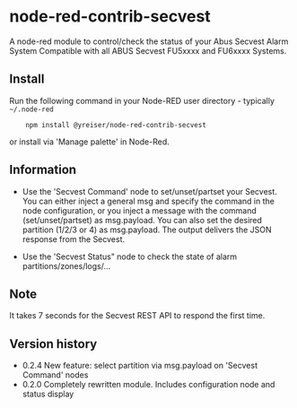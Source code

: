 # node-red-contrib-secvest

A node-red module to control/check the status of your Abus Secvest Alarm System
Compatible with all ABUS Secvest FU5xxxx and FU6xxxx Systems.

## Install

Run the following command in your Node-RED user directory - typically `~/.node-red`

        npm install @yreiser/node-red-contrib-secvest

or install via 'Manage palette' in Node-Red.

## Information

- Use the 'Secvest Command' node to set/unset/partset your Secvest. You can either inject a general msg and specify the command in the node configuration, or you inject a message with the command (set/unset/partset) as msg.payload. You can also set the desired partition (1/2/3 or 4) as msg.payload. The output delivers the JSON response from the Secvest.

- Use the 'Secvest Status" node to check the state of alarm partitions/zones/logs/...

## Note

It takes 7 seconds for the Secvest REST API to respond the first time.

## Version history

- 0.2.4 New feature: select partition via msg.payload on 'Secvest Command' nodes
- 0.2.0 Completely rewritten module. Includes configuration node and status display
